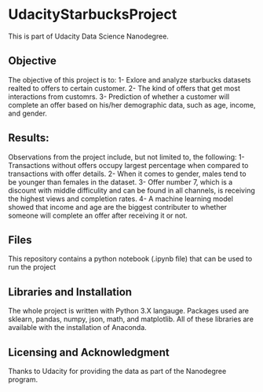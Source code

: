 # UdacityStarbucksProject

This is part of Udacity Data Science Nanodegree. 

## Objective
The objective of this project is to:
1- Exlore and analyze starbucks datasets realted to offers to certain customer. 
2- The kind of offers that get most interactions from customrs. 
3- Prediction of whether a customer will complete an offer based on his/her demographic data, such as age, income, and gender.

## Results: 
Observations from the project include, but not limited to, the following: 
1- Transactions without offers occupy largest percentage when compared to transactions with offer details. 
2- When it comes to gender, males tend to be younger than females in the dataset. 
3- Offer number 7, which is a discount with middle difficulity and can be found in all channels, is receiving the highest views and completion rates.
4- A machine learning model showed that income and age are the biggest contributer to whether someone will complete an offer after receiving it or not. 


## Files
This repository contains a python notebook (.ipynb file) that can be used to run the project

## Libraries and Installation
The whole project is written with Python 3.X langauge. Packages used are sklearn, pandas, numpy, json, math, and matplotlib. All of these libraries are available with the installation of Anaconda. 

## Licensing and Acknowledgment
Thanks to Udacity for providing the data as part of the Nanodegree program. 
